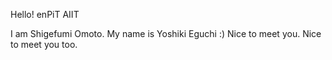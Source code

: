Hello! enPiT AIIT

I am Shigefumi Omoto.
My name is Yoshiki Eguchi :)
Nice to meet you.
Nice to meet you too.